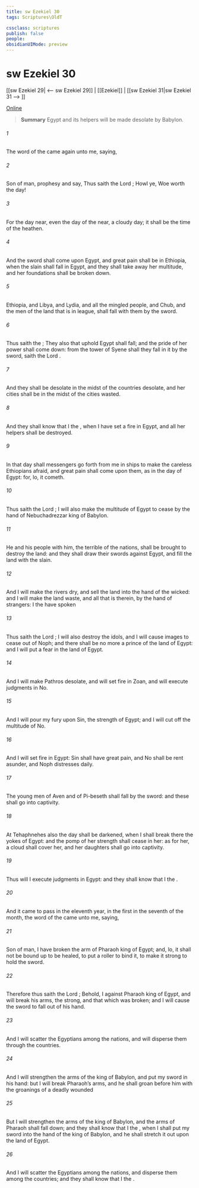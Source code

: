 ```yaml
---
title: sw Ezekiel 30
tags: Scriptures\OldT

cssclass: scriptures
publish: false
people:
obsidianUIMode: preview
---
```


# sw Ezekiel 30
[[sw Ezekiel 29| <-- sw Ezekiel 29]] | [[Ezekiel]] | [[sw Ezekiel 31|sw Ezekiel 31 --> ]]

[Online](https://churchofjesuschrist.org/study/scriptures/ot/ezek/30?lang=eng)

> __Summary__
Egypt and its helpers will be made desolate by Babylon.

###### 1 
The word of the  came again unto me, saying,

###### 2 
Son of man, prophesy and say, Thus saith the Lord ; Howl ye, Woe worth the day!

###### 3 
For the day  near, even the day of the   near, a cloudy day; it shall be the time of the heathen.

###### 4 
And the sword shall come upon Egypt, and great pain shall be in Ethiopia, when the slain shall fall in Egypt, and they shall take away her multitude, and her foundations shall be broken down.

###### 5 
Ethiopia, and Libya, and Lydia, and all the mingled people, and Chub, and the men of the land that is in league, shall fall with them by the sword.

###### 6 
Thus saith the ; They also that uphold Egypt shall fall; and the pride of her power shall come down: from the tower of Syene shall they fall in it by the sword, saith the Lord .

###### 7 
And they shall be desolate in the midst of the countries  desolate, and her cities shall be in the midst of the cities  wasted.

###### 8 
And they shall know that I  the , when I have set a fire in Egypt, and  all her helpers shall be destroyed.

###### 9 
In that day shall messengers go forth from me in ships to make the careless Ethiopians afraid, and great pain shall come upon them, as in the day of Egypt: for, lo, it cometh.

###### 10 
Thus saith the Lord ; I will also make the multitude of Egypt to cease by the hand of Nebuchadrezzar king of Babylon.

###### 11 
He and his people with him, the terrible of the nations, shall be brought to destroy the land: and they shall draw their swords against Egypt, and fill the land with the slain.

###### 12 
And I will make the rivers dry, and sell the land into the hand of the wicked: and I will make the land waste, and all that is therein, by the hand of strangers: I the  have spoken 

###### 13 
Thus saith the Lord ; I will also destroy the idols, and I will cause  images to cease out of Noph; and there shall be no more a prince of the land of Egypt: and I will put a fear in the land of Egypt.

###### 14 
And I will make Pathros desolate, and will set fire in Zoan, and will execute judgments in No.

###### 15 
And I will pour my fury upon Sin, the strength of Egypt; and I will cut off the multitude of No.

###### 16 
And I will set fire in Egypt: Sin shall have great pain, and No shall be rent asunder, and Noph  distresses daily.

###### 17 
The young men of Aven and of Pi-beseth shall fall by the sword: and these  shall go into captivity.

###### 18 
At Tehaphnehes also the day shall be darkened, when I shall break there the yokes of Egypt: and the pomp of her strength shall cease in her: as for her, a cloud shall cover her, and her daughters shall go into captivity.

###### 19 
Thus will I execute judgments in Egypt: and they shall know that I  the .

###### 20 
And it came to pass in the eleventh year, in the first  in the seventh  of the month,  the word of the  came unto me, saying,

###### 21 
Son of man, I have broken the arm of Pharaoh king of Egypt; and, lo, it shall not be bound up to be healed, to put a roller to bind it, to make it strong to hold the sword.

###### 22 
Therefore thus saith the Lord ; Behold, I  against Pharaoh king of Egypt, and will break his arms, the strong, and that which was broken; and I will cause the sword to fall out of his hand.

###### 23 
And I will scatter the Egyptians among the nations, and will disperse them through the countries.

###### 24 
And I will strengthen the arms of the king of Babylon, and put my sword in his hand: but I will break Pharaoh’s arms, and he shall groan before him with the groanings of a deadly wounded 

###### 25 
But I will strengthen the arms of the king of Babylon, and the arms of Pharaoh shall fall down; and they shall know that I  the , when I shall put my sword into the hand of the king of Babylon, and he shall stretch it out upon the land of Egypt.

###### 26 
And I will scatter the Egyptians among the nations, and disperse them among the countries; and they shall know that I  the .


